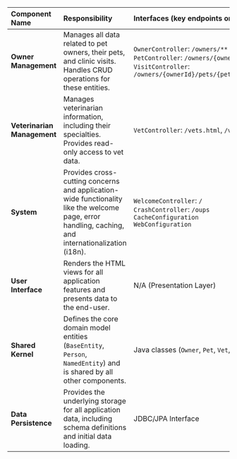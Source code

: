 | Component Name | Responsibility | Interfaces (key endpoints or methods) | Depends On | Technologies |
| :--- | :--- | :--- | :--- | :--- |
| **Owner Management** | Manages all data related to pet owners, their pets, and clinic visits. Handles CRUD operations for these entities. | `OwnerController`: `/owners/**`<br>`PetController`: `/owners/{ownerId}/pets/**`<br>`VisitController`: `/owners/{ownerId}/pets/{petId}/visits/**` | Shared Kernel, Data Persistence | Spring Boot, Spring MVC, Spring Data JPA, Jakarta Validation |
| **Veterinarian Management** | Manages veterinarian information, including their specialties. Provides read-only access to vet data. | `VetController`: `/vets.html`, `/vets` (JSON) | Shared Kernel, Data Persistence, System (Caching) | Spring Boot, Spring MVC, Spring Data, Spring Cache (JCache/Caffeine) |
| **System** | Provides cross-cutting concerns and application-wide functionality like the welcome page, error handling, caching, and internationalization (i18n). | `WelcomeController`: `/`<br>`CrashController`: `/oups`<br>`CacheConfiguration`<br>`WebConfiguration` | User Interface, Veterinarian Management | Spring Boot, Spring MVC, Spring Cache |
| **User Interface** | Renders the HTML views for all application features and presents data to the end-user. | N/A (Presentation Layer) | Owner Management, Veterinarian Management, System | Thymeleaf, HTML, CSS/SCSS, Bootstrap, WebJars |
| **Shared Kernel** | Defines the core domain model entities (`BaseEntity`, `Person`, `NamedEntity`) and is shared by all other components. | Java classes (`Owner`, `Pet`, `Vet`, etc.) | N/A | Java, Jakarta Persistence (JPA) |
| **Data Persistence** | Provides the underlying storage for all application data, including schema definitions and initial data loading. | JDBC/JPA Interface | N/A | H2, MySQL, PostgreSQL, Spring Data JPA, Hibernate |